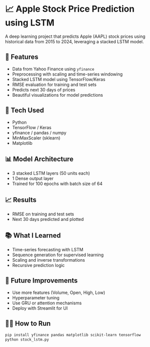 # 📈 Apple Stock Price Prediction using LSTM

A deep learning project that predicts Apple (AAPL) stock prices using historical data from 2015 to 2024, leveraging a stacked LSTM model.

## 🚀 Features
- Data from Yahoo Finance using `yfinance`
- Preprocessing with scaling and time-series windowing
- Stacked LSTM model using TensorFlow/Keras
- RMSE evaluation for training and test sets
- Predicts next 30 days of prices
- Beautiful visualizations for model predictions

## 🧠 Tech Used
- Python
- TensorFlow / Keras
- yfinance / pandas / numpy
- MinMaxScaler (sklearn)
- Matplotlib

## 📊 Model Architecture
- 3 stacked LSTM layers (50 units each)
- 1 Dense output layer
- Trained for 100 epochs with batch size of 64

## 📈 Results
- RMSE on training and test sets
- Next 30 days predicted and plotted

## 📚 What I Learned
- Time-series forecasting with LSTM
- Sequence generation for supervised learning
- Scaling and inverse transformations
- Recursive prediction logic

## 🔮 Future Improvements
- Use more features (Volume, Open, High, Low)
- Hyperparameter tuning
- Use GRU or attention mechanisms
- Deploy with Streamlit for UI

## 🧑‍💻 How to Run
```bash
pip install yfinance pandas matplotlib scikit-learn tensorflow
python stock_lstm.py
